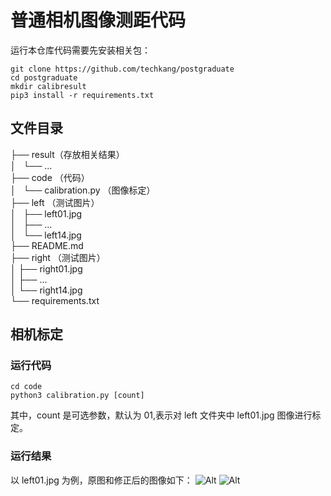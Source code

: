 # 普通相机图像测距代码
运行本仓库代码需要先安装相关包：

    git clone https://github.com/techkang/postgraduate
    cd postgraduate
    mkdir calibresult
    pip3 install -r requirements.txt
## 文件目录
├── result（存放相关结果）     
│   └── ...  
├── code  （代码）  
│   └── calibration.py  （图像标定）  
├── left  （测试图片）  
│   ├── left01.jpg  
│   ├── ...  
│   └── left14.jpg  
├── README.md  
├── right  （测试图片）  
│   ├── right01.jpg  
│   ├── ...  
│   └── right14.jpg  
└── requirements.txt

## 相机标定
### 运行代码

	cd code
	python3 calibration.py [count]
其中，count 是可选参数，默认为 01,表示对 left 文件夹中 left01.jpg 图像进行标定。
### 运行结果
以 left01.jpg 为例，原图和修正后的图像如下：
![Alt](https://raw.githubusercontent.com/techkang/postgraduate/master/left/left01.jpg)
![Alt](https://raw.githubusercontent.com/techkang/postgraduate/master/result/calibresult/left01.png)